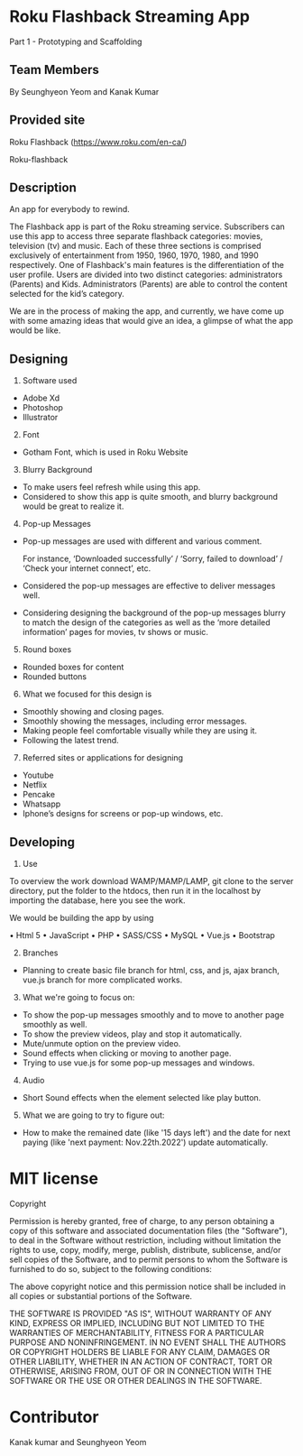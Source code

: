 # Roku Flashback Streaming App
Part 1 - Prototyping and Scaffolding

## Team Members
By Seunghyeon Yeom and Kanak Kumar

## Provided site
Roku Flashback (https://www.roku.com/en-ca/)

Roku-flashback 

  

## Description
An app for everybody to rewind.

The Flashback app is part of the Roku streaming service. Subscribers can use this app to access three separate flashback categories: movies, television (tv) and music. Each of these three sections is comprised exclusively of entertainment from 1950, 1960, 1970, 1980, and 1990 respectively. One of Flashback's main features is the differentiation of the user profile. Users are divided into two distinct categories: administrators (Parents) and Kids. Administrators (Parents) are able to control the content selected for the kid’s category.

We are in the process of making the app, and currently, we have come up with some amazing ideas that would give an idea, a glimpse of what the app would be like.

## Designing
1.	Software used
-	Adobe Xd
-	Photoshop
-	Illustrator

2.	Font
-	Gotham Font, which is used in Roku Website

3.	Blurry Background
-	To make users feel refresh while using this app.
-	Considered to show this app is quite smooth, and blurry background would be great to realize it.

4.	Pop-up Messages
-	Pop-up messages are used with different and various comment.

    For instance, ‘Downloaded successfully’ / ‘Sorry, failed to download’ / ‘Check your internet connect’, etc.

-	Considered the pop-up messages are effective to deliver messages well.
-	Considering designing the background of the pop-up messages blurry to match the design of the categories as well as the ‘more detailed information’ pages for movies, tv shows or music.

5.	Round boxes
-	Rounded boxes for content
-	Rounded buttons

6.	What we focused for this design is
-	Smoothly showing and closing pages.
-	Smoothly showing the messages, including error messages.
-	Making people feel comfortable visually while they are using it.
-	Following the latest trend.

7.	Referred sites or applications for designing
-	Youtube
-	Netflix
-	Pencake
-	Whatsapp
-	Iphone’s designs for screens or pop-up windows, etc.

## Developing

1.	Use

To overview the work download WAMP/MAMP/LAMP, git clone to the server directory, put the folder to the htdocs, then run it in the localhost by importing the database, here you see the work.

We would be building the app by using 

•	Html 5
•	JavaScript
•	PHP
•	SASS/CSS
•	MySQL
•	Vue.js
•	Bootstrap

2. Branches
- Planning to create basic file branch for html, css, and js, ajax branch, vue.js branch for more complicated works.

3. What we're going to focus on:
- To show the pop-up messages smoothly and to move to another page smoothly as well.
- To show the preview videos, play and stop it automatically.
- Mute/unmute option on the preview video.
- Sound effects when clicking or moving to another page.
- Trying to use vue.js for some pop-up messages and windows.

4. Audio
- Short Sound effects when the element selected like play button.

5. What we are going to try to figure out:
- How to make the remained date (like '15 days left') and the date for next paying (like 'next payment: Nov.22th.2022') update automatically.

# MIT license
Copyright

Permission is hereby granted, free of charge, to any person obtaining
a copy of this software and associated documentation files (the
"Software"), to deal in the Software without restriction, including
without limitation the rights to use, copy, modify, merge, publish,
distribute, sublicense, and/or sell copies of the Software, and to
permit persons to whom the Software is furnished to do so, subject to
the following conditions:

The above copyright notice and this permission notice shall be
included in all copies or substantial portions of the Software.

THE SOFTWARE IS PROVIDED "AS IS", WITHOUT WARRANTY OF ANY KIND,
EXPRESS OR IMPLIED, INCLUDING BUT NOT LIMITED TO THE WARRANTIES OF
MERCHANTABILITY, FITNESS FOR A PARTICULAR PURPOSE AND
NONINFRINGEMENT. IN NO EVENT SHALL THE AUTHORS OR COPYRIGHT HOLDERS BE
LIABLE FOR ANY CLAIM, DAMAGES OR OTHER LIABILITY, WHETHER IN AN ACTION
OF CONTRACT, TORT OR OTHERWISE, ARISING FROM, OUT OF OR IN CONNECTION
WITH THE SOFTWARE OR THE USE OR OTHER DEALINGS IN THE SOFTWARE.

# Contributor
Kanak kumar and Seunghyeon Yeom
